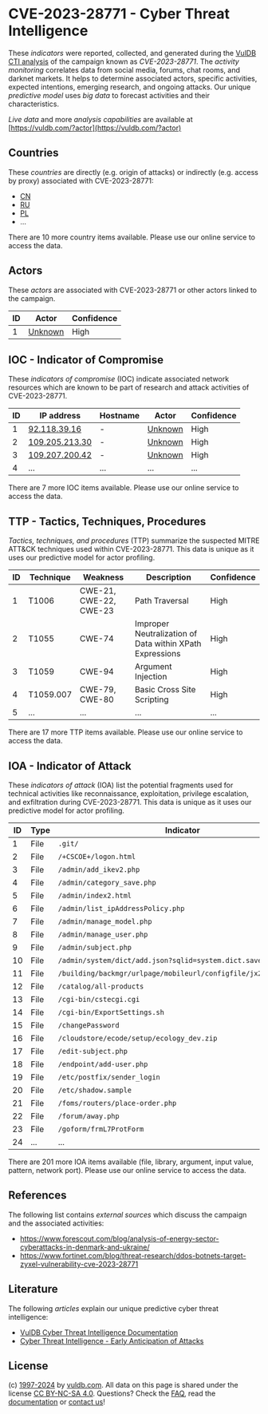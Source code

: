 # CVE-2023-28771 - Cyber Threat Intelligence

These _indicators_ were reported, collected, and generated during the [VulDB CTI analysis](https://vuldb.com/?kb.cti) of the campaign known as _CVE-2023-28771_. The _activity monitoring_ correlates data from social media, forums, chat rooms, and darknet markets. It helps to determine associated actors, specific activities, expected intentions, emerging research, and ongoing attacks. Our unique _predictive model_ uses _big data_ to forecast activities and their characteristics.

_Live data_ and more _analysis capabilities_ are available at [https://vuldb.com/?actor](https://vuldb.com/?actor)

## Countries

These _countries_ are directly (e.g. origin of attacks) or indirectly (e.g. access by proxy) associated with CVE-2023-28771:

* [CN](https://vuldb.com/?country.cn)
* [RU](https://vuldb.com/?country.ru)
* [PL](https://vuldb.com/?country.pl)
* ...

There are 10 more country items available. Please use our online service to access the data.

## Actors

These _actors_ are associated with CVE-2023-28771 or other actors linked to the campaign.

ID | Actor | Confidence
-- | ----- | ----------
1 | [Unknown](https://vuldb.com/?actor.unknown) | High

## IOC - Indicator of Compromise

These _indicators of compromise_ (IOC) indicate associated network resources which are known to be part of research and attack activities of CVE-2023-28771.

ID | IP address | Hostname | Actor | Confidence
-- | ---------- | -------- | ----- | ----------
1 | [92.118.39.16](https://vuldb.com/?ip.92.118.39.16) | - | [Unknown](https://vuldb.com/?actor.unknown) | High
2 | [109.205.213.30](https://vuldb.com/?ip.109.205.213.30) | - | [Unknown](https://vuldb.com/?actor.unknown) | High
3 | [109.207.200.42](https://vuldb.com/?ip.109.207.200.42) | - | [Unknown](https://vuldb.com/?actor.unknown) | High
4 | ... | ... | ... | ...

There are 7 more IOC items available. Please use our online service to access the data.

## TTP - Tactics, Techniques, Procedures

_Tactics, techniques, and procedures_ (TTP) summarize the suspected MITRE ATT&CK techniques used within CVE-2023-28771. This data is unique as it uses our predictive model for actor profiling.

ID | Technique | Weakness | Description | Confidence
-- | --------- | -------- | ----------- | ----------
1 | T1006 | CWE-21, CWE-22, CWE-23 | Path Traversal | High
2 | T1055 | CWE-74 | Improper Neutralization of Data within XPath Expressions | High
3 | T1059 | CWE-94 | Argument Injection | High
4 | T1059.007 | CWE-79, CWE-80 | Basic Cross Site Scripting | High
5 | ... | ... | ... | ...

There are 17 more TTP items available. Please use our online service to access the data.

## IOA - Indicator of Attack

These _indicators of attack_ (IOA) list the potential fragments used for technical activities like reconnaissance, exploitation, privilege escalation, and exfiltration during CVE-2023-28771. This data is unique as it uses our predictive model for actor profiling.

ID | Type | Indicator | Confidence
-- | ---- | --------- | ----------
1 | File | `.git/` | Low
2 | File | `/+CSCOE+/logon.html` | High
3 | File | `/admin/add_ikev2.php` | High
4 | File | `/admin/category_save.php` | High
5 | File | `/admin/index2.html` | High
6 | File | `/admin/list_ipAddressPolicy.php` | High
7 | File | `/admin/manage_model.php` | High
8 | File | `/admin/manage_user.php` | High
9 | File | `/admin/subject.php` | High
10 | File | `/admin/system/dict/add.json?sqlid=system.dict.save` | High
11 | File | `/building/backmgr/urlpage/mobileurl/configfile/jx2_config.ini` | High
12 | File | `/catalog/all-products` | High
13 | File | `/cgi-bin/cstecgi.cgi` | High
14 | File | `/cgi-bin/ExportSettings.sh` | High
15 | File | `/changePassword` | High
16 | File | `/cloudstore/ecode/setup/ecology_dev.zip` | High
17 | File | `/edit-subject.php` | High
18 | File | `/endpoint/add-user.php` | High
19 | File | `/etc/postfix/sender_login` | High
20 | File | `/etc/shadow.sample` | High
21 | File | `/foms/routers/place-order.php` | High
22 | File | `/forum/away.php` | High
23 | File | `/goform/frmL7ProtForm` | High
24 | ... | ... | ...

There are 201 more IOA items available (file, library, argument, input value, pattern, network port). Please use our online service to access the data.

## References

The following list contains _external sources_ which discuss the campaign and the associated activities:

* https://www.forescout.com/blog/analysis-of-energy-sector-cyberattacks-in-denmark-and-ukraine/
* https://www.fortinet.com/blog/threat-research/ddos-botnets-target-zyxel-vulnerability-cve-2023-28771

## Literature

The following _articles_ explain our unique predictive cyber threat intelligence:

* [VulDB Cyber Threat Intelligence Documentation](https://vuldb.com/?kb.cti)
* [Cyber Threat Intelligence - Early Anticipation of Attacks](https://www.scip.ch/en/?labs.20201022)

## License

(c) [1997-2024](https://vuldb.com/?kb.changelog) by [vuldb.com](https://vuldb.com/?kb.about). All data on this page is shared under the license [CC BY-NC-SA 4.0](https://creativecommons.org/licenses/by-nc-sa/4.0/). Questions? Check the [FAQ](https://vuldb.com/?kb.faq), read the [documentation](https://vuldb.com/?kb) or [contact us](https://vuldb.com/?contact)!
